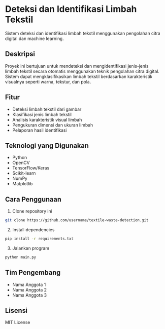 # Deteksi dan Identifikasi Limbah Tekstil

Sistem deteksi dan identifikasi limbah tekstil menggunakan pengolahan citra digital dan machine learning.

## Deskripsi

Proyek ini bertujuan untuk mendeteksi dan mengidentifikasi jenis-jenis limbah tekstil secara otomatis menggunakan teknik pengolahan citra digital. Sistem dapat mengklasifikasikan limbah tekstil berdasarkan karakteristik visualnya seperti warna, tekstur, dan pola.

## Fitur

- Deteksi limbah tekstil dari gambar
- Klasifikasi jenis limbah tekstil
- Analisis karakteristik visual limbah
- Pengukuran dimensi dan ukuran limbah
- Pelaporan hasil identifikasi

## Teknologi yang Digunakan

- Python
- OpenCV
- TensorFlow/Keras
- Scikit-learn
- NumPy
- Matplotlib

## Cara Penggunaan

1. Clone repository ini
```bash
git clone https://github.com/username/textile-waste-detection.git
```

2. Install dependencies
```bash
pip install -r requirements.txt
```

3. Jalankan program
```bash
python main.py
```

## Tim Pengembang

- Nama Anggota 1
- Nama Anggota 2
- Nama Anggota 3

## Lisensi

MIT License